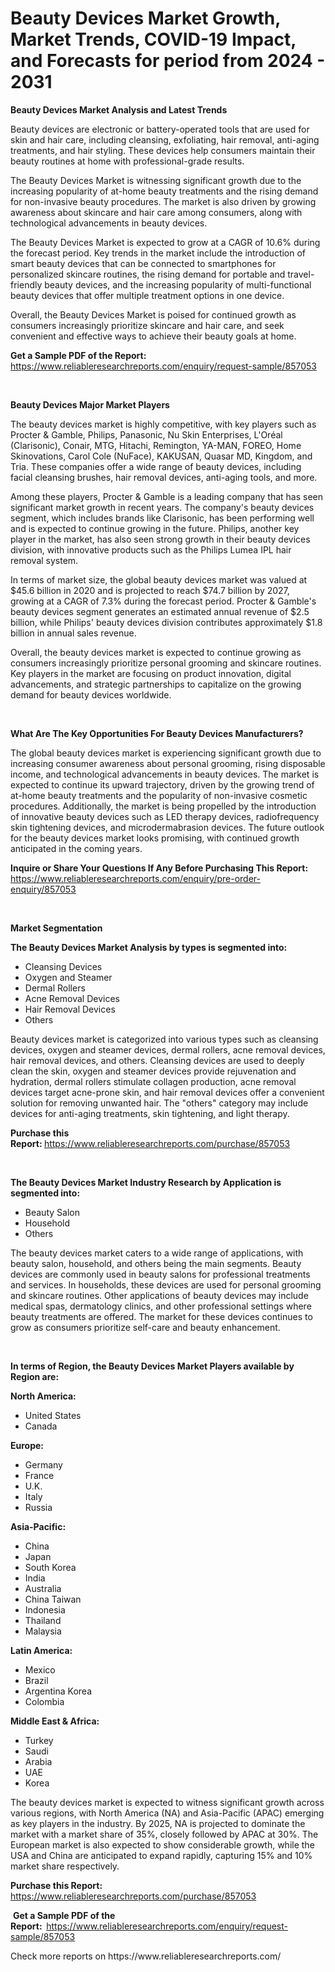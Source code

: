 <p><h1>Beauty Devices Market Growth, Market Trends, COVID-19 Impact, and Forecasts for period from 2024 - 2031</h1></p><p><strong>Beauty Devices Market Analysis and Latest Trends</strong></p>
<p><p>Beauty devices are electronic or battery-operated tools that are used for skin and hair care, including cleansing, exfoliating, hair removal, anti-aging treatments, and hair styling. These devices help consumers maintain their beauty routines at home with professional-grade results.</p><p>The Beauty Devices Market is witnessing significant growth due to the increasing popularity of at-home beauty treatments and the rising demand for non-invasive beauty procedures. The market is also driven by growing awareness about skincare and hair care among consumers, along with technological advancements in beauty devices.</p><p>The Beauty Devices Market is expected to grow at a CAGR of 10.6% during the forecast period. Key trends in the market include the introduction of smart beauty devices that can be connected to smartphones for personalized skincare routines, the rising demand for portable and travel-friendly beauty devices, and the increasing popularity of multi-functional beauty devices that offer multiple treatment options in one device.</p><p>Overall, the Beauty Devices Market is poised for continued growth as consumers increasingly prioritize skincare and hair care, and seek convenient and effective ways to achieve their beauty goals at home.</p></p>
<p><strong>Get a Sample PDF of the Report:&nbsp;</strong> <a href="https://www.reliableresearchreports.com/enquiry/request-sample/857053">https://www.reliableresearchreports.com/enquiry/request-sample/857053</a></p>
<p>&nbsp;</p>
<p><strong>Beauty Devices Major Market Players</strong></p>
<p><p>The beauty devices market is highly competitive, with key players such as Procter & Gamble, Philips, Panasonic, Nu Skin Enterprises, L'Oréal (Clarisonic), Conair, MTG, Hitachi, Remington, YA-MAN, FOREO, Home Skinovations, Carol Cole (NuFace), KAKUSAN, Quasar MD, Kingdom, and Tria. These companies offer a wide range of beauty devices, including facial cleansing brushes, hair removal devices, anti-aging tools, and more.</p><p>Among these players, Procter & Gamble is a leading company that has seen significant market growth in recent years. The company's beauty devices segment, which includes brands like Clarisonic, has been performing well and is expected to continue growing in the future. Philips, another key player in the market, has also seen strong growth in their beauty devices division, with innovative products such as the Philips Lumea IPL hair removal system.</p><p>In terms of market size, the global beauty devices market was valued at $45.6 billion in 2020 and is projected to reach $74.7 billion by 2027, growing at a CAGR of 7.3% during the forecast period. Procter & Gamble's beauty devices segment generates an estimated annual revenue of $2.5 billion, while Philips' beauty devices division contributes approximately $1.8 billion in annual sales revenue.</p><p>Overall, the beauty devices market is expected to continue growing as consumers increasingly prioritize personal grooming and skincare routines. Key players in the market are focusing on product innovation, digital advancements, and strategic partnerships to capitalize on the growing demand for beauty devices worldwide.</p></p>
<p>&nbsp;</p>
<p><strong>What Are The Key Opportunities For Beauty Devices Manufacturers?</strong></p>
<p><p>The global beauty devices market is experiencing significant growth due to increasing consumer awareness about personal grooming, rising disposable income, and technological advancements in beauty devices. The market is expected to continue its upward trajectory, driven by the growing trend of at-home beauty treatments and the popularity of non-invasive cosmetic procedures. Additionally, the market is being propelled by the introduction of innovative beauty devices such as LED therapy devices, radiofrequency skin tightening devices, and microdermabrasion devices. The future outlook for the beauty devices market looks promising, with continued growth anticipated in the coming years.</p></p>
<p><strong>Inquire or Share Your Questions If Any Before Purchasing This Report:</strong> <a href="https://www.reliableresearchreports.com/enquiry/pre-order-enquiry/857053">https://www.reliableresearchreports.com/enquiry/pre-order-enquiry/857053</a></p>
<p>&nbsp;</p>
<p><strong>Market Segmentation</strong></p>
<p><strong>The Beauty Devices Market Analysis by types is segmented into:</strong></p>
<p><ul><li>Cleansing Devices</li><li>Oxygen and Steamer</li><li>Dermal Rollers</li><li>Acne Removal Devices</li><li>Hair Removal Devices</li><li>Others</li></ul></p>
<p><p>Beauty devices market is categorized into various types such as cleansing devices, oxygen and steamer devices, dermal rollers, acne removal devices, hair removal devices, and others. Cleansing devices are used to deeply clean the skin, oxygen and steamer devices provide rejuvenation and hydration, dermal rollers stimulate collagen production, acne removal devices target acne-prone skin, and hair removal devices offer a convenient solution for removing unwanted hair. The "others" category may include devices for anti-aging treatments, skin tightening, and light therapy.</p></p>
<p><strong>Purchase this Report:&nbsp;</strong><a href="https://www.reliableresearchreports.com/purchase/857053">https://www.reliableresearchreports.com/purchase/857053</a></p>
<p>&nbsp;</p>
<p><strong>The Beauty Devices Market Industry Research by Application is segmented into:</strong></p>
<p><ul><li>Beauty Salon</li><li>Household</li><li>Others</li></ul></p>
<p><p>The beauty devices market caters to a wide range of applications, with beauty salon, household, and others being the main segments. Beauty devices are commonly used in beauty salons for professional treatments and services. In households, these devices are used for personal grooming and skincare routines. Other applications of beauty devices may include medical spas, dermatology clinics, and other professional settings where beauty treatments are offered. The market for these devices continues to grow as consumers prioritize self-care and beauty enhancement.</p></p>
<p>&nbsp;</p>
<p><strong>In terms of Region, the Beauty Devices Market Players available by Region are:</strong></p>
<p>
    <p> <strong> North America: </strong>
        <ul>
            <li>United States</li>
            <li>Canada</li>
        </ul>
        </p> 
    <p> <strong> Europe: </strong>
        <ul>
            <li>Germany</li>
            <li>France</li>
            <li>U.K.</li>
            <li>Italy</li>
            <li>Russia</li>
        </ul>
        </p> 
    <p> <strong> Asia-Pacific: </strong>
        <ul>
            <li>China</li>
            <li>Japan</li>
            <li>South Korea</li>
            <li>India</li>
            <li>Australia</li>
            <li>China Taiwan</li>
            <li>Indonesia</li>
            <li>Thailand</li>
            <li>Malaysia</li>
        </ul>
        </p> 
    <p> <strong> Latin America: </strong>
        <ul>
            <li>Mexico</li>
            <li>Brazil</li>
            <li>Argentina Korea</li>
            <li>Colombia</li>
        </ul>
        </p> 
    <p> <strong> Middle East & Africa: </strong>
        <ul>
            <li>Turkey</li>
            <li>Saudi</li>
            <li>Arabia</li>
            <li>UAE</li>
            <li>Korea</li>
        </ul>
    </p>
    </p>
<p><p>The beauty devices market is expected to witness significant growth across various regions, with North America (NA) and Asia-Pacific (APAC) emerging as key players in the industry. By 2025, NA is projected to dominate the market with a market share of 35%, closely followed by APAC at 30%. The European market is also expected to show considerable growth, while the USA and China are anticipated to expand rapidly, capturing 15% and 10% market share respectively.</p></p>
<p><strong>Purchase this Report: </strong><a href="https://www.reliableresearchreports.com/purchase/857053">https://www.reliableresearchreports.com/purchase/857053</a></p>
<p>&nbsp;<strong>Get a Sample PDF of the Report:&nbsp;&nbsp;</strong><a href="https://www.reliableresearchreports.com/enquiry/request-sample/857053">https://www.reliableresearchreports.com/enquiry/request-sample/857053</a></p>
<p><strong></strong></p>
<p>Check more reports on https://www.reliableresearchreports.com/</p>
